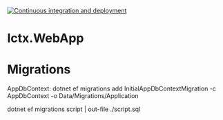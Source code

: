 [![Continuous integration and deployment](https://github.com/NicolaBroll/Ictx.WebApp/actions/workflows/ci-dc.yaml/badge.svg)](https://github.com/NicolaBroll/Ictx.WebApp/actions/workflows/ci-dc.yaml)

# Ictx.WebApp

# Migrations
AppDbContext:
dotnet ef migrations add InitialAppDbContextMigration -c AppDbContext -o Data/Migrations/Application

dotnet ef migrations script | out-file ./script.sql
